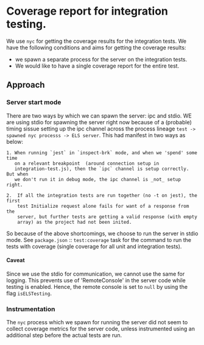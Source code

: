  # Coverage  report for integration testing.

 We use `nyc` for getting the coverage results for the integration tests.
 We have the following conditions and aims for getting the coverage results:

  - we spawn a separate process for the server on the integration tests.
  - We would like to have a single coverage report for the entire test.

## Approach

### Server start mode

 There are two ways by which we can spawn the server: ipc and stdio. WE are
 using stdio for spawning the server right now because of a (probable) timing
 sissue setting up the ipc channel across the process lineage `test -> spawned nyc processs ->
 ELS server`. This had manifest in two ways as below:


    1. When running `jest` in `inspect-brk` mode, and when we 'spend' some time
       on a relevant breakpoint  (around connection setup in
       integration-test.js), then the `ipc` channel is setup correctly. But when
       we don't run it in debug mode, the ipc channel is _not_ setup right.

    2.  If all the integration tests are run together (no -t on jest), the first
        test Initialize request alone fails for want of a response from the
        server, but further tests are getting a valid response (with empty
        array) as the project had not been inited.

So because of the above shortcomings, we choose to run the server in stdio
mode. See `package.json` :: `test:coverage` task for the command to run the
tests with coverage (single coverage for all unit and integration tests).

#### Caveat
  Since we use the stdio for communication, we cannot use the same for logging.
  This prevents use of 'RemoteConsole' in the server code while testing is
  enabled. Hence, the remote console is set to `null` by using the flag
  `isELSTesting`.

### Instrumentation

The `nyc` process which we spawn for running the server did not seem to collect
coverage metrics for the server code, unless instrumented using an additional
step before the actual tests are run.
